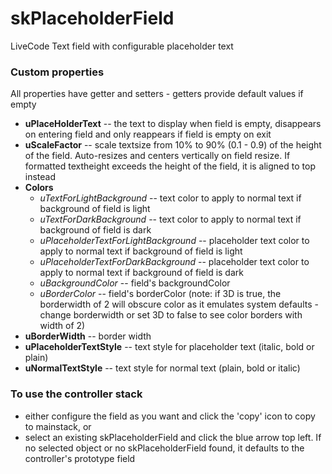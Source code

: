 # skPlaceholderField
LiveCode Text field with configurable placeholder text

### Custom properties
All properties have getter and setters - getters provide default values if empty

* **uPlaceHolderText** -- the text to display when field is empty, disappears on entering field and only reappears if field is empty on exit
* **uScaleFactor** -- scale textsize from 10% to 90% (0.1 - 0.9) of the height of the field. Auto-resizes and centers vertically on field resize. If formatted textheight exceeds the height of the field, it is aligned to top instead
* **Colors**
  * _uTextForLightBackground_ -- text color to apply to normal text if background of field is light
  * _uTextForDarkBackground_ --  text color to apply to normal text if background of field is dark
  * _uPlaceholderTextForLightBackground_ -- placeholder text color to apply to normal text if background of field is light
  * _uPlaceholderTextForDarkBackground_ -- placeholder text color to apply to normal text if background of field is dark
  * _uBackgroundColor_ -- field's backgroundColor
  * _uBorderColor_ -- field's borderColor (note: if 3D is true, the borderwidth of 2 will obscure color as it emulates system defaults - change borderwidth or set 3D to false to see color borders with width of 2)
* **uBorderWidth** -- border width
* **uPlaceholderTextStyle** -- text style for placeholder text (italic, bold or plain)
* **uNormalTextStyle** -- text style for normal text (plain, bold or italic)

### To use the controller stack
- either configure the field as you want and click the 'copy' icon to copy to mainstack, or
- select an existing skPlaceholderField and click the blue arrow top left. If no selected object or no skPlaceholderField found, it defaults to the controller's prototype field
